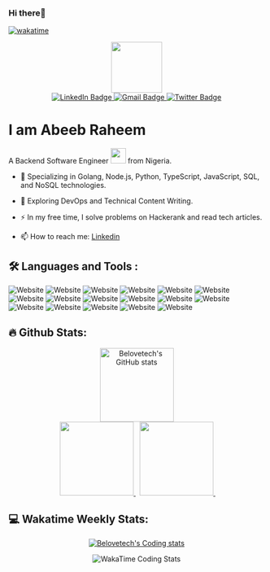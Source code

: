 
### Hi there👋
[![wakatime](https://wakatime.com/badge/user/19e116f8-a477-40c5-8eb6-3be7fd0011ae.svg)](https://wakatime.com/@19e116f8-a477-40c5-8eb6-3be7fd0011ae)

<div id="header" align="center">
  <img src="https://media.giphy.com/media/M9gbBd9nbDrOTu1Mqx/giphy.gif" width="100"/>

  <div id="badges">
    <a href="https://www.linkedin.com/in/belovetech">
      <img src="https://img.shields.io/badge/LinkedIn-blue?style=for-the-badge&logo=linkedin&logoColor=white" alt="LinkedIn Badge"/>
    </a>
    <a href="mailto:belovetech@gmail.com">
      <img src="https://img.shields.io/badge/Email-red?style=for-the-badge&logo=gmail&logoColor=white" alt="Gmail Badge"/>
    </a>
    <a href="https://twitter.com/belovetech">
      <img src="https://img.shields.io/badge/Twitter-blue?style=for-the-badge&logo=twitter&logoColor=white" alt="Twitter Badge"/>
    </a>
  </div>

  <img src="https://komarev.com/ghpvc/?username=belovetech&style=flat-square&color=blue" alt=""/>
</div>

# I am Abeeb Raheem 

A Backend Software Engineer <img src="https://media.giphy.com/media/WUlplcMpOCEmTGBtBW/giphy.gif" width="30"> from Nigeria.

- :telescope: Specializing in Golang, Node.js, Python, TypeScript, JavaScript, SQL, and NoSQL technologies.

- :seedling: Exploring DevOps and Technical Content Writing.

- :zap: In my free time, I solve problems on Hackerank and read tech articles.

- :mailbox: How to reach me: [Linkedin](https://www.linkedin.com/in/belovetech)



## :hammer_and_wrench: Languages and Tools :
![Website](https://img.shields.io/badge/golang-00ADD8?&style=for-the-badge&logo=go&logoColor=white)
![Website](https://img.shields.io/badge/Node.js-339933?style=for-the-badge&logo=node.js&logoColor=white)
![Website](https://img.shields.io/badge/TypeScript-007ACC?style=for-the-badge&logo=typescript&logoColor=white)
![Website](https://img.shields.io/badge/JavaScript-F7DF1E?style=for-the-badge&logo=javascript&logoColor=white)
![Website](https://img.shields.io/badge/Express.js-000000?style=for-the-badge&logo=express&logoColor=white)
![Website](https://img.shields.io/badge/Nest.js-E0234E?style=for-the-badge&logo=nest.js&logoColor=white)
![Website](https://img.shields.io/badge/Python-3776AB?style=for-the-badge&logo=python&logoColor=white)
![Website](https://img.shields.io/badge/Fast%20API-009688?style=for-the-badge&logo=fastapi&logoColor=white)
![Website](https://img.shields.io/badge/Flask-000000?style=for-the-badge&logo=flask&logoColor=white)
![Website](https://img.shields.io/badge/MySQL-00758F?style=for-the-badge&logo=mysql&logoColor=white)
![Website](https://img.shields.io/badge/PostgreSQL-336791?style=for-the-badge&logo=postgresql&logoColor=white)
![Website](https://img.shields.io/badge/MongoDB-4EA94B?style=for-the-badge&logo=mongodb&logoColor=white)
![Website](https://img.shields.io/badge/C-00599C?style=for-the-badge&logo=c&logoColor=white)
![Website](https://img.shields.io/badge/REST%20API-FF5733?style=for-the-badge)
![Website](https://img.shields.io/badge/GraphQL-E10098?style=for-the-badge&logo=graphql)
![Website](https://img.shields.io/badge/gRPC-006400?style=for-the-badge&logo=grpc)
![Website](https://img.shields.io/badge/Amazon%20AWS-232F3E?style=for-the-badge&logo=amazon-aws&logoColor=white)



 ## :fire: Github Stats:

 <div align="center">
   <div >
     <a href="https://github.com/anuraghazra/github-readme-stats">
    <img  height="145em" src="https://github-readme-stats.vercel.app/api?username=belovetech&hide_title=false&count_private=true&show_icons=true&theme=dark&hide_border=true&hide_rank=false&line_height=25" alt="Belovetech's GitHub stats" />
  </a>
   </div>
  &nbsp;
   <a href="https://github.com/anuraghazra/github-readme-streak-stats">
     <img height="145em" src="https://github-readme-streak-stats.herokuapp.com/?user=belovetech&theme=dark&hide_border=true">
   </a>
  &nbsp;
   <a href="https://github.com/anuraghazra/github-readme-stats">
<!--      <img height="145em" src="https://github-readme-stats-bpires.vercel.app/api/top-langs/?username=belovetech&layout=compact&card_width=400&hide_title=true&theme=dark&langs_count=12&hide_border=true&hide_progress=true"> -->
     <img height="145em" src="https://github-readme-stats.vercel.app/api/top-langs/?username=belovetech&theme=dark&card_width=400&hide_border=true&langs_count=6&hide_progress=true">
   </a>
  &nbsp;
</div>


## 💻 Wakatime Weekly Stats:

<div align="center">
  
  <a href="https://github-readme-stats.vercel.app/api/wakatime?username=belovetech">
    <img src="https://github-readme-stats.vercel.app/api/wakatime?username=belovetech&theme=dark" alt="Belovetech's Coding stats" />
  </a>

  <figure>
    <img src="https://wakatime.com/share/@belovetech/4c0505a2-cb2c-4859-a5ac-3814224a15a3.svg" alt="WakaTime Coding Stats">
  </figure>
  
</div>





<!---

[![Top Langs](https://github-readme-stats.vercel.app/api/top-langs/?username=belovetech)](https://github.com/anuraghazra/github-readme-stats)
belovetech/belovetech is a ✨ special ✨ repository because its `README.md` (this file) appears on your GitHub profile.
You can click the Preview link to take a look at your changes.
--->

<!---
[![GitHub Streak](http://github-readme-streak-stats.herokuapp.com?user=belovetech&theme=dark&hide_border=true&border_radius=3.9&card_width=507)](https://git.io/streak-stats)
[![Top Langs](https://github-readme-stats.vercel.app/api/top-langs/?username=belovetech&layout=compact&theme=vision-friendly-dark)](https://github.com/anuraghazra/github-readme-stats)
<a href="[https://git.io/streak-stats](https://github.com/anuraghazra/github-readme-stats)">
  </a>

---
<div>
   <a href="https://github.com/anuraghazra/github-readme-stats">
    <img src="https://github-readme-stats.vercel.app/api?username=belovetech&count_private=true&show_icons=true&theme=dark&hide_border=true" alt="Belovetech's GitHub stats" />
  </a>
  
  <h3>:fire: My Stats</h3>
   <img src="http://github-readme-streak-stats.herokuapp.com?user=belovetech&theme=dark&hide_border=true&border_radius=3.9&card_width=507" alt="Belovetech's GitHub Streak" />

 <!-- <h3>:fire: Top Languages</h3> -->
  <!-- 
   <img src="https://github-readme-stats.vercel.app/api/top-langs/?username=belovetech&layout=compact&theme=dark&hide_border=true&border_radius=3.9&card_width=480&card_height=550" alt="Belovetech's GitHub Streak" />
</div>
--->

<!---
<div align="center">
  <img src="https://media.giphy.com/media/dWesBcTLavkZuG35MI/giphy.gif" width="600" height="300"/>
</div>
### :woman_technologist: About Me :
--->
